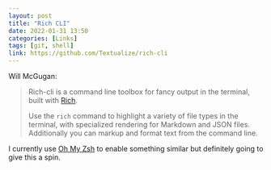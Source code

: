 ```yaml
---
layout: post
title: "Rich CLI"
date: 2022-01-31 13:50
categories: [Links]
tags: [git, shell]
link: https://github.com/Textualize/rich-cli
---
```


Will McGugan:

>Rich-cli is a command line toolbox for fancy output in the terminal, built with [Rich](https://github.com/Textualize/rich).
>
>Use the `rich` command to highlight a variety of file types in the terminal, with specialized rendering for Markdown and JSON files. Additionally you can markup and format text from the command line.

I currently use [Oh My Zsh](https://ohmyz.sh) to enable something similar but definitely going to give this a spin.

